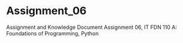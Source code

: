 # Assignment_06
Assignment and Knowledge Document Assignment 06, IT FDN 110 A: Foundations of Programming, Python
